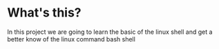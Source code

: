 # What's this?
In this project we are going to learn the basic of the linux shell and get a better know of the linux command bash shell

